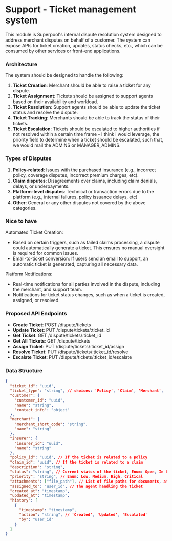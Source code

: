 # Support - Ticket management system

This module is Superpool's internal dispute resolution system designed to address merchant disputes on behalf of a customer.
The system can expose APIs for ticket creation, updates, status checks, etc., which can be consumed by other services or front-end applications.

### Architecture

The system should be designed to handle the following:

1. **Ticket Creation**: Merchant should be able to raise a ticket for any dispute.
2. **Ticket Assignment**: Tickets should be assigned to support agents based on their availability and workload.
3. **Ticket Resolution**: Support agents should be able to update the ticket status and resolve the dispute.
4. **Ticket Tracking**: Merchants should be able to track the status of their tickets.
5. **Ticket Escalation**: Tickets should be escalated to higher authorities if not resolved within a certain time frame - I think i would leverage,
   the priority field to determine when a ticket should be escalated, such that, we would mail the ADMINS or MANAGER_ADMINS.

### Types of Disputes

1. **Policy-related**: Issues with the purchased insurance (e.g., incorrect policy, coverage disputes, incorrect premium charges, etc).
2. **Claim disputes**: Disagreements over claims, including claim denials, delays, or underpayments.
3. **Platform-level disputes**: Technical or transaction errors due to the platform (e.g., internal failures, policy issuance delays, etc)
4. **Other**: General or any other disputes not covered by the above categories.

### Nice to have

Automated Ticket Creation:

- Based on certain triggers, such as failed claims processing, a dispute could automatically generate a ticket. This ensures no manual oversight is required for common issues.
- Email-to-ticket conversion: If users send an email to support, an automatic ticket is generated, capturing all necessary data.

Platform Notifications:

- Real-time notifications for all parties involved in the dispute, including the merchant, and support team.
- Notifications for ticket status changes, such as when a ticket is created, assigned, or resolved.

### Proposed API Endpoints

- **Create Ticket**: POST /dispute/tickets
- **Update Ticket**: PUT /dispute/tickets/:ticket_id
- **Get Ticket**: GET /dispute/tickets/:ticket_id
- **Get All Tickets**: GET /dispute/tickets
- **Assign Ticket**: PUT /dispute/tickets/:ticket_id/assign
- **Resolve Ticket**: PUT /dispute/tickets/:ticket_id/resolve
- **Escalate Ticket**: PUT /dispute/tickets/:ticket_id/escalate

### Data Structure

```json
{
  "ticket_id": "uuid",
  "ticket_type": "string", // choices: 'Policy', 'Claim', 'Merchant', 'Platform'
  "customer": {
    "customer_id": "uuid",
    "name": "string",
    "contact_info": "object"
  },
  "merchant": {
    "merchant_short_code": "string",
    "name": "string"
  },
  "insurer": {
    "insurer_id": "uuid",
    "name": "string"
  },
  "policy_id": "uuid", // If the ticket is related to a policy
  "claim_id": "uuid", // If the ticket is related to a claim
  "description": "string",
  "status": "string", // Current status of the ticket, Enum: Open, In Progress, Resolved, Closed
  "priority": "string", // Enum: Low, Medium, High, Critical
  "attachments": ["file_path"], // List of file paths for documents, at the moment we shouldn't support this
  "assigned_to": "user_id", // The agent handling the ticket
  "created_at": "timestamp",
  "updated_at": "timestamp",
  "history": [
    {
      "timestamp": "timestamp",
      "action": "string", // 'Created', 'Updated', 'Escalated'
      "by": "user_id"
    }
  ]
}
```
